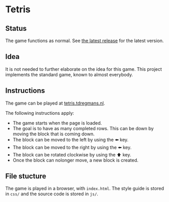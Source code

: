 # Tetris

## Status

The game functions as normal. See [the latest release](https://github.com/tdregmans/Tetris/releases/latest) for the latest version.

## Idea

It is not needed to further elaborate on the idea for this game. This project implements the standard game, known to almost everybody.

## Instructions

The game can be played at [tetris.tdregmans.nl](http://tetris.tdregmans.nl).

The following instructions apply:

- The game starts when the page is loaded.
- The goal is to have as many completed rows. This can be down by moving the block that is coming down.
- The block can be moved to the left by using the :arrow_left: key.
- The block can be moved to the right by using the :arrow_left: key.
- The block can be rotated clockwise by using the :arrow_up: key.
- Once the block can nolonger move, a new block is created.

## File stucture

The game is played in a browser, with `index.html`. The style guide is stored in `css/` and the source code is stored in `js/`.
